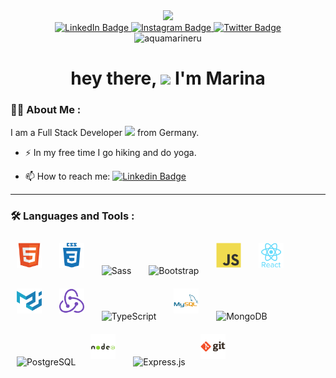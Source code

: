 <div id="header" align="center">
  <img src="https://media.giphy.com/media/kD4pknHevDUQNOTSbl/giphy.gif" width="200"/>
  <div id="badges" align="center">
    <a href="https://www.linkedin.com/in/ilyushina/">
      <img src="https://img.shields.io/badge/LinkedIn-blue?style=for-the-badge&logo=linkedin&logoColor=white" alt="LinkedIn Badge"/>
     </a>
    <a href="https://www.instagram.com/aquamarine.it/">
      <img src="https://img.shields.io/badge/Instagram-E4405F?style=for-the-badge&logo=instagram&logoColor=white" alt="Instagram Badge"/>
    </a>
    <a href="https://twitter.com/aquamarine_gr">
      <img src="https://img.shields.io/badge/Twitter-blue?style=for-the-badge&logo=twitter&logoColor=white" alt="Twitter Badge"/>
    </a>
  </div>
  <img src="https://komarev.com/ghpvc/?username=aquamarineru&style=flat-square&color=blue" alt="aquamarineru"/>
  <h1>
  hey there, 
    <img src="https://media.giphy.com/media/hvRJCLFzcasrR4ia7z/giphy.gif" width="30px"/>
   I'm Marina
  </h1>
</div>


### :woman_technologist: About Me :
I am a Full Stack Developer <img src="https://media.giphy.com/media/WUlplcMpOCEmTGBtBW/giphy.gif" width="30"> from Germany.

- :zap: In my free time I go hiking and do yoga.

- :mailbox: How to reach me: [![Linkedin Badge](https://img.shields.io/badge/-linkedin-blue?style=flat&logo=Linkedin&logoColor=white)](https://www.linkedin.com/in/ilyushina/)


---

### :hammer_and_wrench: Languages and Tools :

    
<div>
  <img 
       style="margin: 10px;"
       src="https://github.com/devicons/devicon/blob/master/icons/html5/html5-original.svg" 
       title="HTML5" 
       alt="HTML" 
       width="40" 
       height="40"/>&nbsp;
  <img 
       style="margin: 10px;"
       src="https://github.com/devicons/devicon/blob/master/icons/css3/css3-plain-wordmark.svg"  
       title="CSS3" alt="CSS" 
       width="40" height="40"/>&nbsp;
  <img
    style="margin: 10px;"
    src="https://profilinator.rishav.dev/skills-assets/sass-original.svg"
    alt="Sass"
    height="50"
  />&nbsp;
  <img
    style="margin: 10px;"
    src="https://profilinator.rishav.dev/skills-assets/bootstrap-plain.svg"
    alt="Bootstrap"
    height="50"
  />&nbsp;
  <img 
       style="margin: 10px;"
       src="https://github.com/devicons/devicon/blob/master/icons/javascript/javascript-original.svg" 
       title="JavaScript" alt="JavaScript" 
       width="40" height="40"/>&nbsp;
  <img 
       style="margin: 10px;"
       src="https://github.com/devicons/devicon/blob/master/icons/react/react-original-wordmark.svg" 
       title="React" alt="React" 
       width="40" height="40"/>&nbsp;
  <img 
       style="margin: 10px;"
       src="https://github.com/devicons/devicon/blob/master/icons/materialui/materialui-original.svg" 
       title="Material UI" alt="Material UI" 
       width="40" height="40"/>&nbsp;
  <img 
       style="margin: 10px;"
       src="https://github.com/devicons/devicon/blob/master/icons/redux/redux-original.svg" 
       title="Redux" alt="Redux " 
       width="40" height="40"/>&nbsp;
  <img
    style="margin: 10px;"
    src="https://profilinator.rishav.dev/skills-assets/typescript-original.svg"
    alt="TypeScript"
    height="50"
  />&nbsp;
  <img 
       style="margin: 10px;"
       src="https://github.com/devicons/devicon/blob/master/icons/mysql/mysql-original-wordmark.svg" 
       title="MySQL"  alt="MySQL" 
       width="40" height="40"/>&nbsp;
  <img
    style="margin: 10px;"
    src="https://profilinator.rishav.dev/skills-assets/mongodb-original-wordmark.svg"
    alt="MongoDB"
    height="50"
  />
  <img
    style="margin: 10px;"
    src="https://profilinator.rishav.dev/skills-assets/postgresql-original-wordmark.svg"
    alt="PostgreSQL"
    height="50"
  />
  <img 
       style="margin: 10px;"
       src="https://github.com/devicons/devicon/blob/master/icons/nodejs/nodejs-original-wordmark.svg" 
       title="NodeJS" alt="NodeJS" 
       width="40" height="40"/>&nbsp;
  <img
    style="margin: 10px;"
    src="https://profilinator.rishav.dev/skills-assets/express-original-wordmark.svg"
    alt="Express.js"
    height="50"
  />
  <img 
       style="margin: 10px;"
       src="https://github.com/devicons/devicon/blob/master/icons/git/git-original-wordmark.svg" 
       title="Git" alt="Git" 
       width="40" height="40"/>
</div>


<!--
---

### :fire: My Stats :

    
[![GitHub Streak](http://github-readme-streak-stats.herokuapp.com?user=aquamarineru&theme=dark&background=000000)](https://git.io/streak-stats)

[![Top Langs](https://github-readme-stats.vercel.app/api/top-langs/?username=aquamarineru&layout=compact&theme=vision-friendly-dark)](https://github.com/anuraghazra/github-readme-stats)

![EnjiRouz GitHub Stats](https://github-readme-stats.vercel.app/api?username=aquamarineru&count_private=true&hide=contribs&show_icons=true&theme=radical)

-->

<!--
**aquamarineru/aquamarineru** is a ✨ _special_ ✨ repository because its `README.md` (this file) appears on your GitHub profile.

Here are some ideas to get you started:

- 🔭 I’m currently working on ...
- 🌱 I’m currently learning ...
- 👯 I’m looking to collaborate on ...
- 🤔 I’m looking for help with ...
- 💬 Ask me about ...
- 📫 How to reach me: ...
- 😄 Pronouns: ...
- ⚡ Fun fact: ...
-->

